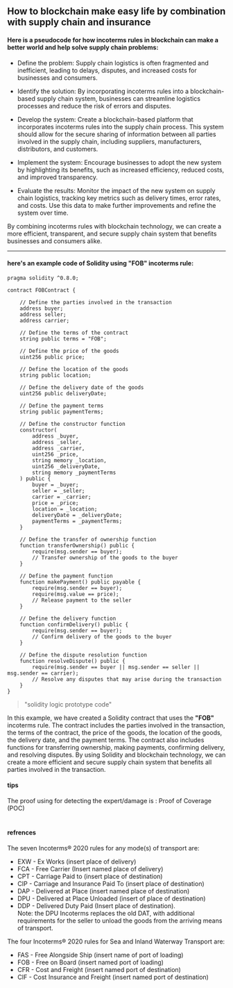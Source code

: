 ## How to blockchain make easy life by combination with supply chain and insurance

#### Here is a pseudocode for how incoterms rules in blockchain can make a better world and help solve supply chain problems:

- Define the problem: Supply chain logistics is often fragmented and inefficient, leading to delays, disputes, and increased costs for businesses and consumers.

- Identify the solution: By incorporating incoterms rules into a blockchain-based supply chain system, businesses can streamline logistics processes and reduce the risk of errors and disputes.

- Develop the system: Create a blockchain-based platform that incorporates incoterms rules into the supply chain process. This system should allow for the secure sharing of information between all parties involved in the supply chain, including suppliers, manufacturers, distributors, and customers.

- Implement the system: Encourage businesses to adopt the new system by highlighting its benefits, such as increased efficiency, reduced costs, and improved transparency.

- Evaluate the results: Monitor the impact of the new system on supply chain logistics, tracking key metrics such as delivery times, error rates, and costs. Use this data to make further improvements and refine the system over time.

By combining incoterms rules with blockchain technology, we can create a more efficient, transparent, and secure supply chain system that benefits businesses and consumers alike.

---

#### here's an example code of Solidity using **"FOB"** incoterms rule:

```solidity
pragma solidity ^0.8.0;

contract FOBContract {

    // Define the parties involved in the transaction
    address buyer;
    address seller;
    address carrier;

    // Define the terms of the contract
    string public terms = "FOB";

    // Define the price of the goods
    uint256 public price;

    // Define the location of the goods
    string public location;

    // Define the delivery date of the goods
    uint256 public deliveryDate;

    // Define the payment terms
    string public paymentTerms;

    // Define the constructor function
    constructor(
        address _buyer, 
        address _seller, 
        address _carrier, 
        uint256 _price, 
        string memory _location, 
        uint256 _deliveryDate, 
        string memory _paymentTerms
    ) public {
        buyer = _buyer;
        seller = _seller;
        carrier = _carrier;
        price = _price;
        location = _location;
        deliveryDate = _deliveryDate;
        paymentTerms = _paymentTerms;
    }

    // Define the transfer of ownership function
    function transferOwnership() public {
        require(msg.sender == buyer);
        // Transfer ownership of the goods to the buyer
    }

    // Define the payment function
    function makePayment() public payable {
        require(msg.sender == buyer);
        require(msg.value == price);
        // Release payment to the seller
    }

    // Define the delivery function
    function confirmDelivery() public {
        require(msg.sender == buyer);
        // Confirm delivery of the goods to the buyer
    }

    // Define the dispute resolution function
    function resolveDispute() public {
        require(msg.sender == buyer || msg.sender == seller || msg.sender == carrier);
        // Resolve any disputes that may arise during the transaction
    }
}
```

> "solidity logic prototype code"

In this example, we have created a Solidity contract that uses the **"FOB"** incoterms rule. The contract includes the parties involved in the transaction, the terms of the contract, the price of the goods, the location of the goods, the delivery date, and the payment terms. The contract also includes functions for transferring ownership, making payments, confirming delivery, and resolving disputes. By using Solidity and blockchain technology, we can create a more efficient and secure supply chain system that benefits all parties involved in the transaction.

#### tips
The proof using for detecting the expert/damage is : Proof of Coverage (POC)

#

#### refrences
The seven Incoterms® 2020 rules for any mode(s) of transport are: 
- EXW - Ex Works (insert place of delivery)
- FCA  - Free Carrier (Insert named place of delivery) 
- CPT  - Carriage Paid to (insert place of destination) 
- CIP -  Carriage and Insurance Paid To (insert place of destination)  
- DAP - Delivered at Place (insert named place of destination)  
- DPU - Delivered at Place Unloaded (insert of place of destination)  
- DDP - Delivered Duty Paid (Insert place of destination).  
Note: the DPU Incoterms replaces the old DAT, with additional requirements for the seller to unload the goods from the arriving means of transport. 

The four Incoterms® 2020 rules for Sea and Inland Waterway Transport are: 
- FAS - Free Alongside Ship (insert name of port of loading) 
- FOB - Free on Board (insert named port of loading) 
- CFR - Cost and Freight (insert named port of destination) 
- CIF -  Cost Insurance and Freight (insert named port of destination) 
